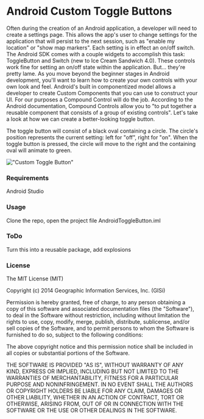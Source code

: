 Android Custom Toggle Buttons
=============================

Often during the creation of an Android application, a developer will need to create a settings page. This allows the app's user to change settings for the application that will persist to the next session, such as "enable my location" or "show map markers". Each setting is in effect an on/off switch. The Android SDK comes with a couple widgets to accomplish this task: ToggleButton and Switch (new to Ice Cream Sandwich 4.0). These controls work fine for setting an on/off state within the application. But... they're pretty lame. As you move beyond the beginner stages in Android development, you'll want to learn how to create your own controls with your own look and feel. Android's built in componentized model allows a developer to create Custom Components that you can use to construct your UI. For our purposes a Compound Control will do the job. According to the Android documentation, Compound Controls allow you to "to put together a reusable component that consists of a group of existing controls". Let's take a look at how we can create a better-looking toggle button.

The toggle button will consist of a black oval containing a circle. The circle's position represents the current setting: left for "off", right for "on". When the toggle button is pressed, the circle will move to the right and the containing oval will animate to green.

!["Custom Toggle Button"](browse/togglebutton.gif?at=bfab36ee32c9ed5c3da4f4696d3d3a05f01b4ef2&raw "Custom Toggle Button")

### Requirements

Android Studio

### Usage

Clone the repo, open the project file AndroidToggleButton.iml

### ToDo

Turn this into a reusable package, add explosions

### License

The MIT License (MIT)

Copyright (c) 2014 Geographic Information Services, Inc. (GISi)

Permission is hereby granted, free of charge, to any person obtaining a copy of this software and associated documentation files (the "Software"), to deal in the Software without restriction, including without limitation the rights to use, copy, modify, merge, publish, distribute, sublicense, and/or sell copies of the Software, and to permit persons to whom the Software is furnished to do so, subject to the following conditions:

The above copyright notice and this permission notice shall be included in all copies or substantial portions of the Software.

THE SOFTWARE IS PROVIDED "AS IS", WITHOUT WARRANTY OF ANY KIND, EXPRESS OR IMPLIED, INCLUDING BUT NOT LIMITED TO THE WARRANTIES OF MERCHANTABILITY, FITNESS FOR A PARTICULAR PURPOSE AND NONINFRINGEMENT. IN NO EVENT SHALL THE AUTHORS OR COPYRIGHT HOLDERS BE LIABLE FOR ANY CLAIM, DAMAGES OR OTHER LIABILITY, WHETHER IN AN ACTION OF CONTRACT, TORT OR OTHERWISE, ARISING FROM, OUT OF OR IN CONNECTION WITH THE SOFTWARE OR THE USE OR OTHER DEALINGS IN THE SOFTWARE.
